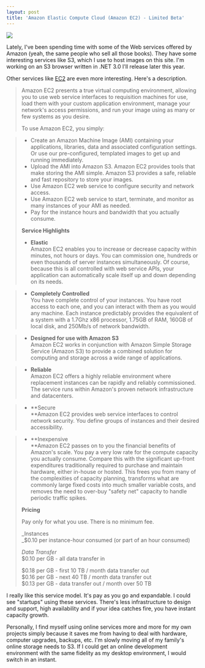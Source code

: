 ```yaml
---
layout: post
title: 'Amazon Elastic Compute Cloud (Amazon EC2) - Limited Beta'
---
```

![](http://ec1.images-amazon.com/images/G/01/00/10/00/14/19/27/100014192753)

Lately, I've been spending time with some of the Web services offered by Amazon (yeah, the same people who sell all those books). They have some interesting services like S3, which I use to host images on this site. I'm working on an S3 browser written in .NET 3.0 I'll release later this year.

Other services like [EC2](http://http://www.amazon.com/gp/browse.html?node=201590011) are even more interesting. Here's a description.

> Amazon EC2 presents a true virtual computing environment, allowing you to use web service interfaces to requisition machines for use, load them with your custom application environment, manage your network's access permissions, and run your image using as many or few systems as you desire. 
> 
> To use Amazon EC2, you simply:  

> 
>   * Create an Amazon Machine Image (AMI) containing your applications, libraries, data and associated configuration settings. Or use our pre-configured, templated images to get up and running immediately. 
>   * Upload the AMI into Amazon S3. Amazon EC2 provides tools that make storing the AMI simple. Amazon S3 provides a safe, reliable and fast repository to store your images. 
>   * Use Amazon EC2 web service to configure security and network access. 
>   * Use Amazon EC2 web service to start, terminate, and monitor as many instances of your AMI as needed. 
>   * Pay for the instance hours and bandwidth that you actually consume. 
> 
> **Service Highlights**
> 
>   * **Elastic**  
Amazon EC2 enables you to increase or decrease capacity within minutes, not hours or days. You can commission one, hundreds or even thousands of server instances simultaneously. Of course, because this is all controlled with web service APIs, your application can automatically scale itself up and down depending on its needs.  
  

>   * **Completely Controlled**  
You have complete control of your instances. You have root access to each one, and you can interact with them as you would any machine. Each instance predictably provides the equivalent of a system with a 1.7Ghz x86 processor, 1.75GB of RAM, 160GB of local disk, and 250Mb/s of network bandwidth.  
  

>   * **Designed for use with Amazon S3**  
Amazon EC2 works in conjunction with Amazon Simple Storage Service (Amazon S3) to provide a combined solution for computing and storage across a wide range of applications.  
  

>   * **Reliable**  
Amazon EC2 offers a highly reliable environment where replacement instances can be rapidly and reliably commissioned. The service runs within Amazon's proven network infrastructure and datacenters.  
  

>   * **Secure  
**Amazon EC2 provides web service interfaces to control network security. You define groups of instances and their desired accessibility.  
  

>   * **Inexpensive  
**Amazon EC2 passes on to you the financial benefits of Amazon's scale. You pay a very low rate for the compute capacity you actually consume. Compare this with the significant up-front expenditures traditionally required to purchase and maintain hardware, either in-house or hosted. This frees you from many of the complexities of capacity planning, transforms what are commonly large fixed costs into much smaller variable costs, and removes the need to over-buy "safety net" capacity to handle periodic traffic spikes. 
> 
> **Pricing**
> 
> Pay only for what you use. There is no minimum fee. 
> 
> _Instances  
_$0.10 per instance-hour consumed (or part of an hour consumed) 
> 
> _Data Transfer_  
$0.10 per GB - all data transfer in 
> 
> $0.18 per GB - first 10 TB / month data transfer out  
$0.16 per GB - next 40 TB / month data transfer out  
$0.13 per GB - data transfer out / month over 50 TB 

I really like this service model. It's pay as you go and expandable. I could see "startups" using these services. There's less infrastructure to design and support, high availability and if your idea catches fire, you have instant capacity growth.

Personally, I find myself using online services more and more for my own projects simply because it saves me from having to deal with hardware, computer upgrades, backups, etc. I'm slowly moving all of my family's online storage needs to S3. If I could get an online development environment with the same fidelity as my desktop environment, I would switch in an instant.

